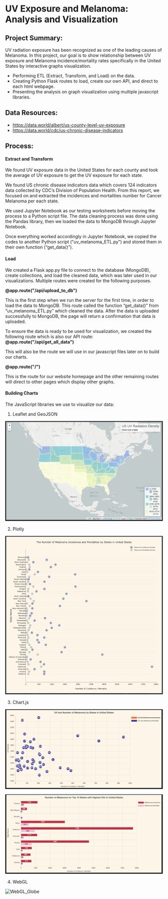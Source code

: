 # UV Exposure and Melanoma: Analysis and Visualization

## Project Summary:
UV radiation exposure has been recognized as one of the leading causes of Melanoma.
In this project, our goal is to show relationship between UV exposure and Melanoma incidence/mortality rates specifically in the United States by interactive graphs visualization.

- Performing ETL (Extract, Transform, and Load) on the data.
- Creating Python Flask routes to load, create our own API, and direct to each html webpage.
- Presenting the analysis on graph visualization using multiple javascript libraries.


## Data Resources:
* https://data.world/albert/us-county-level-uv-exposure
* https://data.world/cdc/us-chronic-disease-indicators


## Process:

#### Extract and Transform
We found UV exposure data in the United States for each county and took the average of UV exposure to get the UV exposure for each state.

We found US chronic disease indicators data which covers 124 indicators data collected by CDC’s Division of Population Health. From this report, we focused on and extracted the incidences and mortalities number for Cancer Melanoma per each state.

We used Jupyter Notebook as our testing worksheets before moving the process to a Python script file.
The data cleaning process was done using the Pandas library, then we loaded the data to MongoDB through Jupyter Notebook.

Once everything worked accordingly in Jupyter Notebook, we copied the codes to another Python script (“uv_melanoma_ETL.py”) and stored them in their own function (“get_data()”).


#### Load
We created a Flask app.py file to connect to the database (MongoDB), create collections, and load the cleaned data, which was later used in our visualizations. Multiple routes were created for the following purposes.

**@app.route("/api/upload_to_db")**

This is the first step when we run the server for the first time, in order to load the data to MongoDB. This route called the function “get_data()” from “uv_melanoma_ETL.py” which cleaned the data. After the data is uploaded successfully to MongoDB, the page will return a confirmation that data is uploaded.

To ensure the data is ready to be used for visualization, we created the following route which is also our API route:
**@app.route("/api/get_all_data")**

This will also be the route we will use in our javascript files later on to build our charts.

**@app.route("/")**

This is the route for our website homepage and the other remaining routes will direct to other pages which display other graphs.


#### Building Charts

The JavaScript libraries we use to visualize our data:
1. Leaflet and GeoJSON

![Leaflet_Map](screenshots/leaflet_map.png)

2. Plotly

![Plotly_Dotplot](screenshots/plotly_dotplot.png)

3. Chart.js

![Chartjs_Bubble](screenshots/chartjs_bubble.png)

![Chartjs_Bar](screenshots/chartjs_bar.png)

4. WebGL

![WebGL_Globe](screenshots/webgl_globe.png)
